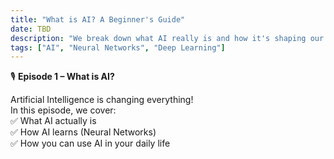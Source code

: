 ```yaml
---
title: "What is AI? A Beginner's Guide"
date: TBD
description: "We break down what AI really is and how it's shaping our world."
tags: ["AI", "Neural Networks", "Deep Learning"]
---
```


🎙️ **Episode 1 – What is AI?**  

Artificial Intelligence is changing everything!  
In this episode, we cover:  
✅ What AI actually is  
✅ How AI learns (Neural Networks)  
✅ How you can use AI in your daily life  
